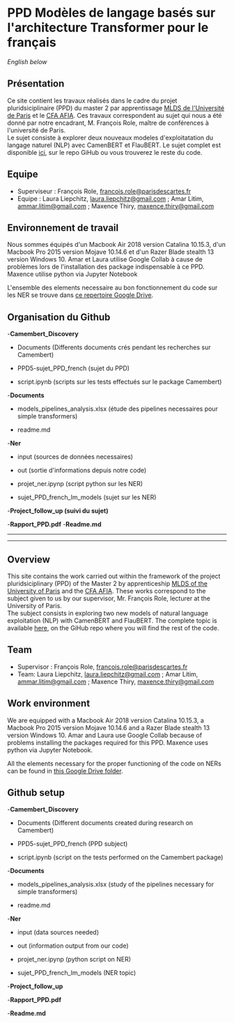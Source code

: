 # PPD Modèles de langage basés sur l'architecture Transformer pour le français


*English below*

## Présentation

Ce site contient les travaux réalisés dans le cadre du projet  
pluridsiciplinaire (PPD) du master 2 par apprentissage [MLDS de l'Université de Paris](http://lipade.mi.parisdescartes.fr/?page_id=242&lang=fr) et le [CFA AFIA](https://www.cfa-afia.com/). Ces travaux correspondent au sujet qui nous a été donné par notre encadrant, M. François Role, maître de conférences à l'université de Paris.  
Le sujet consiste à explorer deux nouveaux modeles d'exploitatation du langage naturel (NLP) avec CamenBERT et FlauBERT.
Le sujet complet est disponible [ici](https://github.com/C4viar/PPD_MSLD_2019_2020_LL-AL-MT.git), sur le repo GiHub ou vous trouverez le reste du code.

## Equipe

 - Superviseur : François Role, francois.role@parisdescartes.fr
 - Equipe : Laura Liepchitz, laura.liepchitz@gmail.com ; Amar Litim, ammar.litim@gmail.com ; Maxence Thiry, maxence.thiry@gmail.com

## Environnement de travail

Nous sommes équipés d'un Macbook Air 2018 version Catalina 10.15.3, d'un Macbook Pro 2015 version Mojave 10.14.6 et d'un Razer Blade stealth 13 version Windows 10. 
Amar et Laura utilise Google Collab à cause de problèmes lors de l'installation des package indispensable à ce PPD. Maxence utilise python via Jupyter Notebook

L'ensemble des elements necessaire au bon fonctionnement du code  sur les NER se trouve dans [ce repertoire Google Drive](https://drive.google.com/drive/folders/1gIx6SZ3i5eaYLZ__MIbDU2TwnJIETX0m?usp=sharing). 


## Organisation du Github


-**Camembert_Discovery**

- Documents (Differents documents crés pendant les recherches sur Camembert)

- PPD5-sujet_PPD_french (sujet du PPD)

- script.ipynb (scripts sur les tests effectués sur le package Camembert)

-**Documents**

- models_pipelines_analysis.xlsx (étude des pipelines necessaires pour simple transformers)

- readme.md

-**Ner**

- input (sources de données necessaires)

- out (sortie d'informations depuis notre code)

- projet_ner.ipynp (script python sur les NER)

- sujet_PPD_french_lm_models (sujet sur les NER)

-**Project_follow_up (suivi du sujet)**


-**Rapport_PPD.pdf**
-**Readme.md**


----------
----------

## Overview

This site contains the work carried out within the framework of the project  
pluridsiciplinary (PPD) of the Master 2 by apprenticeship [MLDS of the University of Paris](http://lipade.mi.parisdescartes.fr/?page_id=242&lang=fr) and the [CFA AFIA](https://www.cfa-afia.com/). These works correspond to the subject given to us by our supervisor, Mr. François Role, lecturer at the University of Paris.  
The subject consists in exploring two new models of natural language exploitation (NLP) with CamenBERT and FlauBERT.
The complete topic is available [here](https://github.com/C4viar/PPD_MSLD_2019_2020_LL-AL-MT.git), on the GiHub repo where you will find the rest of the code.

## Team

 - Supervisor : François Role, francois.role@parisdescartes.fr
 - Team: Laura Liepchitz, laura.liepchitz@gmail.com ; Amar Litim, ammar.litim@gmail.com ; Maxence Thiry, maxence.thiry@gmail.com

## Work environment

We are equipped with a Macbook Air 2018 version Catalina 10.15.3, a Macbook Pro 2015 version Mojave 10.14.6 and a Razer Blade stealth 13 version Windows 10. 
Amar and Laura use Google Collab because of problems installing the packages required for this PPD. Maxence uses python via Jupyter Notebook.


All the elements necessary for the proper functioning of the code on NERs can be found in [this Google Drive folder](https://drive.google.com/drive/folders/1gIx6SZ3i5eaYLZ__MIbDU2TwnJIETX0m?usp=sharing). 


## Github setup

-**Camembert_Discovery**

- Documents (Different documents created during research on Camembert)

- PPD5-sujet_PPD_french (PPD subject)

- script.ipynb (script on the tests performed on the Camembert package)

-**Documents**

- models_pipelines_analysis.xlsx (study of the pipelines necessary for simple transformers)

- readme.md

-**Ner**

- input (data sources needed)

- out (information output from our code)

- projet_ner.ipynp (python script on NER)

- sujet_PPD_french_lm_models (NER topic)

-**Project_follow_up**

-**Rapport_PPD.pdf**

-**Readme.md**
